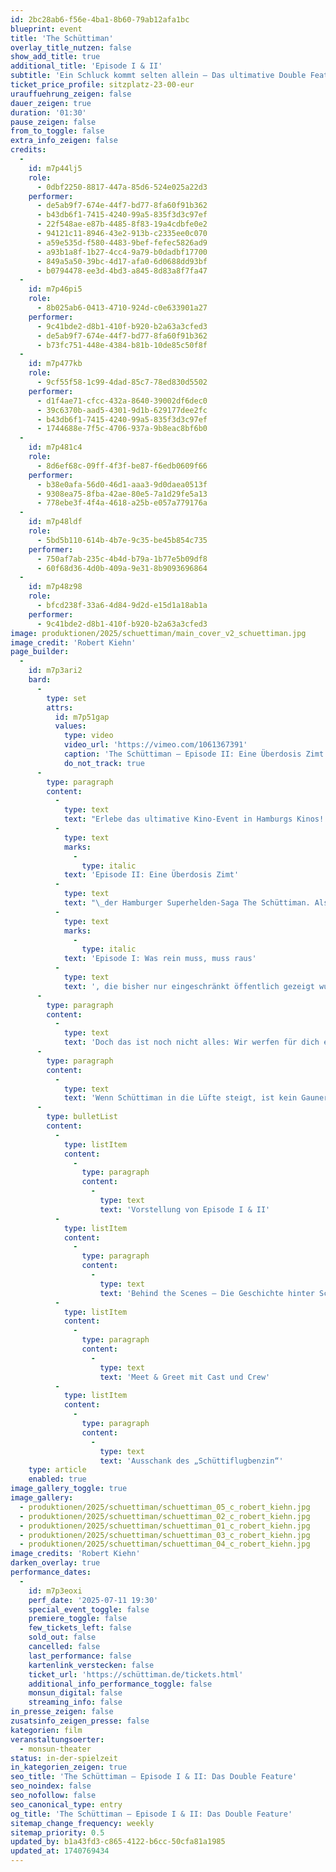 ```yaml
---
id: 2bc28ab6-f56e-4ba1-8b60-79ab12afa1bc
blueprint: event
title: 'The Schüttiman'
overlay_title_nutzen: false
show_add_title: true
additional_title: 'Episode I & II'
subtitle: 'Ein Schluck kommt selten allein – Das ultimative Double Feature'
ticket_price_profile: sitzplatz-23-00-eur
urauffuehrung_zeigen: false
dauer_zeigen: true
duration: '01:30'
pause_zeigen: false
from_to_toggle: false
extra_info_zeigen: false
credits:
  -
    id: m7p44lj5
    role:
      - 0dbf2250-8817-447a-85d6-524e025a22d3
    performer:
      - de5ab9f7-674e-44f7-bd77-8fa60f91b362
      - b43db6f1-7415-4240-99a5-835f3d3c97ef
      - 22f548ae-e87b-4485-8f83-19a4cdbfe0e2
      - 94121c11-8946-43e2-913b-c2335ee0c070
      - a59e535d-f580-4483-9bef-fefec5826ad9
      - a93b1a8f-1b27-4cc4-9a79-b0dadbf17700
      - 849a5a50-39bc-4d17-afa0-6d0688dd93bf
      - b0794478-ee3d-4bd3-a845-8d83a8f7fa47
  -
    id: m7p46pi5
    role:
      - 8b025ab6-0413-4710-924d-c0e633901a27
    performer:
      - 9c41bde2-d8b1-410f-b920-b2a63a3cfed3
      - de5ab9f7-674e-44f7-bd77-8fa60f91b362
      - b73fc751-448e-4384-b81b-10de85c50f8f
  -
    id: m7p477kb
    role:
      - 9cf55f58-1c99-4dad-85c7-78ed830d5502
    performer:
      - d1f4ae71-cfcc-432a-8640-39002df6dec0
      - 39c6370b-aad5-4301-9d1b-629177dee2fc
      - b43db6f1-7415-4240-99a5-835f3d3c97ef
      - 1744688e-7f5c-4706-937a-9b8eac8bf6b0
  -
    id: m7p481c4
    role:
      - 8d6ef68c-09ff-4f3f-be87-f6edb0609f66
    performer:
      - b38e0afa-56d0-46d1-aaa3-9d0daea0513f
      - 9308ea75-8fba-42ae-80e5-7a1d29fe5a13
      - 778ebe3f-4f4a-4618-a25b-e057a779176a
  -
    id: m7p48ldf
    role:
      - 5bd5b110-614b-4b7e-9c35-be45b854c735
    performer:
      - 750af7ab-235c-4b4d-b79a-1b77e5b09df8
      - 60f68d36-4d0b-409a-9e31-8b9093696864
  -
    id: m7p48z98
    role:
      - bfcd238f-33a6-4d84-9d2d-e15d1a18ab1a
    performer:
      - 9c41bde2-d8b1-410f-b920-b2a63a3cfed3
image: produktionen/2025/schuettiman/main_cover_v2_schuettiman.jpg
image_credit: 'Robert Kiehn'
page_builder:
  -
    id: m7p3ari2
    bard:
      -
        type: set
        attrs:
          id: m7p51gap
          values:
            type: video
            video_url: 'https://vimeo.com/1061367391'
            caption: 'The Schüttiman – Episode II: Eine Überdosis Zimt – Teaser'
            do_not_track: true
      -
        type: paragraph
        content:
          -
            type: text
            text: "Erlebe das ultimative Kino-Event in Hamburgs Kinos! Dieses Jahr feiern wir die große Rückkehr von Hamburgs großartigem Superhelden – und das mit einem einzigartigen Double-Feature: Im Mittelpunkt steht die mit Spannung erwartete Neuerscheinung von\_"
          -
            type: text
            marks:
              -
                type: italic
            text: 'Episode II: Eine Überdosis Zimt'
          -
            type: text
            text: "\_der Hamburger Superhelden-Saga The Schüttiman. Als besonderes Highlight gibt’s auch\_"
          -
            type: text
            marks:
              -
                type: italic
            text: 'Episode I: Was rein muss, muss raus'
          -
            type: text
            text: ', die bisher nur eingeschränkt öffentlich gezeigt wurde.'
      -
        type: paragraph
        content:
          -
            type: text
            text: 'Doch das ist noch nicht alles: Wir werfen für dich einen exklusiven Blick hinter die Kulissen der Schüttiman-Saga, zeigen dir witzige Making-of-Momente und gewähren dir persönliche Einblicke von Crew und Cast. Natürlich darf auch das passende Getränk nicht fehlen: „Schüttiflugbenzin“ – unser spezielles Superhelden-Pils – sorgt dafür, dass du mit den Machern anstoßen kannst. Das Motto des Abends: „Ein Schluck kommt selten allein“.'
      -
        type: paragraph
        content:
          -
            type: text
            text: 'Wenn Schüttiman in die Lüfte steigt, ist kein Gauner vor ihm sicher. Denn Hamburgs einmaliger Superheld ist ihnen immer einen Schluck voraus. Mit seinem speziellen Flugbenzin hebt er ab und nimmt dich mit auf eine Kino-Reise, die du so noch nicht erlebt hast.'
      -
        type: bulletList
        content:
          -
            type: listItem
            content:
              -
                type: paragraph
                content:
                  -
                    type: text
                    text: 'Vorstellung von Episode I & II'
          -
            type: listItem
            content:
              -
                type: paragraph
                content:
                  -
                    type: text
                    text: 'Behind the Scenes – Die Geschichte hinter Schüttiman'
          -
            type: listItem
            content:
              -
                type: paragraph
                content:
                  -
                    type: text
                    text: 'Meet & Greet mit Cast und Crew'
          -
            type: listItem
            content:
              -
                type: paragraph
                content:
                  -
                    type: text
                    text: 'Ausschank des „Schüttiflugbenzin“'
    type: article
    enabled: true
image_gallery_toggle: true
image_gallery:
  - produktionen/2025/schuettiman/schuettiman_05_c_robert_kiehn.jpg
  - produktionen/2025/schuettiman/schuettiman_02_c_robert_kiehn.jpg
  - produktionen/2025/schuettiman/schuettiman_01_c_robert_kiehn.jpg
  - produktionen/2025/schuettiman/schuettiman_03_c_robert_kiehn.jpg
  - produktionen/2025/schuettiman/schuettiman_04_c_robert_kiehn.jpg
image_credits: 'Robert Kiehn'
darken_overlay: true
performance_dates:
  -
    id: m7p3eoxi
    perf_date: '2025-07-11 19:30'
    special_event_toggle: false
    premiere_toggle: false
    few_tickets_left: false
    sold_out: false
    cancelled: false
    last_performance: false
    kartenlink_verstecken: false
    ticket_url: 'https://schüttiman.de/tickets.html'
    additional_info_performance_toggle: false
    monsun_digital: false
    streaming_info: false
in_presse_zeigen: false
zusatsinfo_zeigen_presse: false
kategorien: film
veranstaltungsoerter:
  - monsun-theater
status: in-der-spielzeit
in_kategorien_zeigen: true
seo_title: 'The Schüttiman – Episode I & II: Das Double Feature'
seo_noindex: false
seo_nofollow: false
seo_canonical_type: entry
og_title: 'The Schüttiman – Episode I & II: Das Double Feature'
sitemap_change_frequency: weekly
sitemap_priority: 0.5
updated_by: b1a43fd3-c865-4122-b6cc-50cfa81a1985
updated_at: 1740769434
---
```

